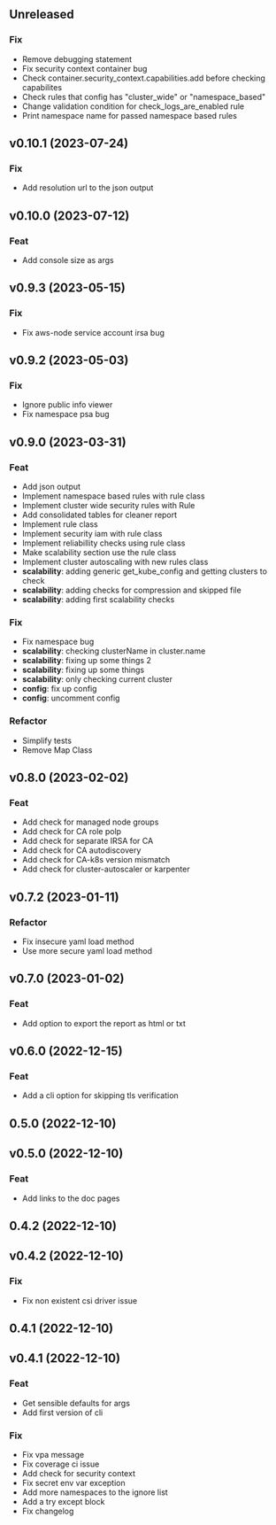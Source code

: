 ## Unreleased

### Fix

- Remove debugging statement
- Fix security context container bug
- Check container.security_context.capabilities.add before checking capabilites
- Check rules that config has "cluster_wide" or "namespace_based"
- Change validation condition for check_logs_are_enabled rule
- Print namespace name for passed namespace based rules

## v0.10.1 (2023-07-24)

### Fix

- Add resolution url to the json output

## v0.10.0 (2023-07-12)

### Feat

- Add console size as args

## v0.9.3 (2023-05-15)

### Fix

- Fix aws-node service account irsa bug

## v0.9.2 (2023-05-03)

### Fix

- Ignore public info viewer
- Fix namespace psa bug

## v0.9.0 (2023-03-31)

### Feat

- Add json output
- Implement namespace based rules with rule class
- Implement cluster wide security rules with Rule
- Add consolidated tables for cleaner report
- Implement rule class
- Implement security iam with rule class
- Implement reliabillity checks using rule class
- Make scalability section use the rule class
- Implement cluster autoscaling with new rules class
- **scalability**: adding generic get_kube_config and getting clusters to check
- **scalability**: adding checks for compression and skipped file
- **scalability**: adding first scalability checks

### Fix

- Fix namespace bug
- **scalability**: checking clusterName in cluster.name
- **scalability**: fixing up some things 2
- **scalability**: fixing up some things
- **scalability**: only checking current cluster
- **config**: fix up config
- **config**: uncomment config

### Refactor

- Simplify tests
- Remove Map Class

## v0.8.0 (2023-02-02)

### Feat

- Add check for managed node groups
- Add check for CA role polp
- Add check for separate IRSA for CA
- Add check for CA autodiscovery
- Add check for CA-k8s version mismatch
- Add check for cluster-autoscaler or karpenter

## v0.7.2 (2023-01-11)

### Refactor

- Fix insecure yaml load method
- Use more secure yaml load method

## v0.7.0 (2023-01-02)

### Feat

- Add option to export the report as html or txt

## v0.6.0 (2022-12-15)

### Feat

- Add a cli option for skipping tls verification

## 0.5.0 (2022-12-10)

## v0.5.0 (2022-12-10)

### Feat

- Add links to the doc pages

## 0.4.2 (2022-12-10)

## v0.4.2 (2022-12-10)

### Fix

- Fix non existent csi driver issue

## 0.4.1 (2022-12-10)

## v0.4.1 (2022-12-10)

### Feat

- Get sensible defaults for args
- Add first version of cli

### Fix

- Fix vpa message
- Fix coverage ci issue
- Add check for security context
- Fix secret env var exception
- Add more namespaces to the ignore list
- Add a try except block
- Fix changelog
